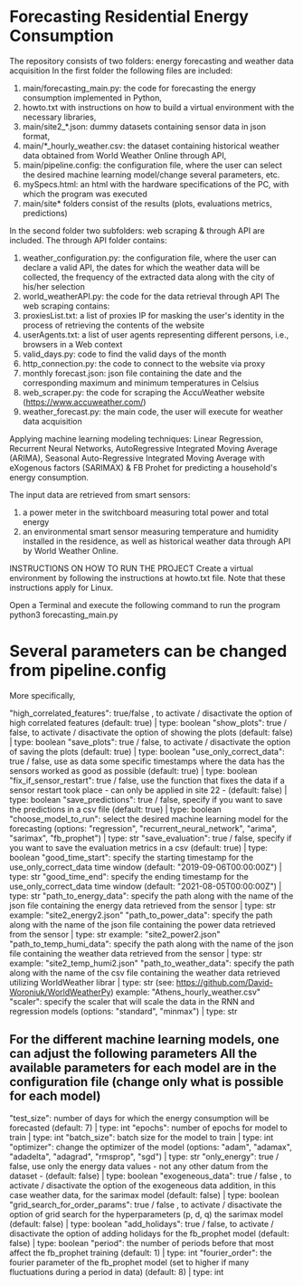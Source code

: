 # Forecasting Residential Energy Consumption
The repository consists of two folders: energy forecasting and weather data acquisition
In the first folder the following files are included:
1. main/forecasting_main.py: the code for forecasting the energy consumption implemented in Python, 
2. howto.txt with instructions on how to build a virtual environment with the necessary libraries, 
3. main/site2_*.json: dummy datasets containing sensor data in json format, 
4. main/*_hourly_weather.csv: the dataset containing historical weather data obtained from World Weather Online through API,
5. main/pipeline.config: the configuration file, where the user can select the desired machine learning model/change several parameters, etc.
6. mySpecs.html: an html with the hardware specifications of the PC, with which the program was executed
7. main/site* folders consist of the results (plots, evaluations metrics, predictions)

In the second folder two subfolders: web scraping & through API are included.
The through API folder contains:
1. weather_configuration.py: the configuration file, where the user can declare a valid API, the dates for which the weather data will be collected, the frequency of the extracted data along with the city of his/her selection 
2. world_weatherAPI.py: the code for the data retrieval through API
The web scraping contains:
1. proxiesList.txt: a list of proxies IP for masking the user's identity in the process of retrieving the contents of the website
2. userAgents.txt: a list of user agents representing different persons, i.e., browsers in a Web context
3. valid_days.py: code to find the valid days of the month
4. http_connection.py: the code to connect to the website via proxy
5. monthly forecast.json: json file containing the date and the corresponding maximum and minimum temperatures in Celsius
6. web_scraper.py: the code for scraping the AccuWeather website (https://www.accuweather.com/)
7. weather_forecast.py: the main code, the user will execute for weather data acquisition


Applying machine learning modeling techniques: Linear Regression, Recurrent Neural Networks, AutoRegressive Integrated Moving Average (ARIMA), Seasonal Auto-Regressive Integrated Moving Average with eXogenous factors (SARIMAX) & FB Prohet for predicting a household's energy consumption.

The input data are retrieved from smart sensors:
1. a power meter in the switchboard measuring total power and total energy
2. an environmental smart sensor measuring temperature and humidity
installed in the residence, as well as historical weather data through API by World Weather Online.



INSTRUCTIONS ON HOW TO RUN THE PROJECT
Create a virtual environment by following the instructions at howto.txt file. 
Note that these instructions apply for Linux.

Open a Terminal and execute the following command to run the program
python3 forecasting_main.py

Several parameters can be changed from pipeline.config
===================================================================================================================================================
More specifically,

"high_correlated_features": true/false , to activate / disactivate the option of high correlated features (default: true) | type: boolean
"show_plots": true / false, to activate / disactivate the option of showing the plots (default: false) | type: boolean
"save_plots": true / false, to activate / disactivate the option of saving the plots (default: true) | type: boolean
"use_only_correct_data": true / false, use as data some specific timestamps where the data has the sensors worked as good as possible (default: true) | type: boolean
"fix_if_sensor_restart": true / false, use the function that fixes the data if a sensor restart took place - can only be applied in site 22 - (default: false) | type: boolean
"save_predictions": true / false, specify if you want to save the predictions in a csv file (default: true) | type: boolean
"choose_model_to_run": select the desired machine learning model for the forecasting (options: "regression", "recurrent_neural_network", "arima", "sarimax", "fb_prophet") | type: str
"save_evaluation": true / false, specify if you want to save the evaluation metrics in a csv (default: true) | type: boolean
"good_time_start": specify the starting timestamp for the use_only_correct_data time window (default: "2019-09-06T00:00:00Z") | type: str
"good_time_end": specify the ending timestamp for the use_only_correct_data time window  (default: "2021-08-05T00:00:00Z") | type: str
"path_to_energy_data": specify the path along with the name of the json file containing the energy data retrieved from the sensor | type: str
                       example: "site2_energy2.json"
"path_to_power_data": specify the path along with the name of the json file containing the power data retrieved from the sensor | type: str
                      example: "site2_power2.json"
"path_to_temp_humi_data": specify the path along with the name of the json file containing the weather data retrieved from the sensor | type: str
                          example: "site2_temp_humi2.json"
"path_to_weather_data": specify the path along with the name of the csv file containing the weather data retrieved utilizing WorldWeather librar | type: str
                        (see: https://github.com/David-Woroniuk/WorldWeatherPy)
                        example: "Athens_hourly_weather.csv"
"scaler": specify the scaler that will scale the data in the RNN and regression models (options: "standard", "minmax") | type: str



For the different machine learning models, one can adjust the following parameters
All the available parameters for each model are in the configuration file (change only what is possible for each model)
---------------------------------------------------------------------------------------------------------------------------------------------------- 
"test_size": number of days for which the energy consumption will be forecasted (default: 7) | type: int
"epochs": number of epochs for model to train | type: int
"batch_size": batch size for the model to train | type: int
"optimizer": change the optimizer of the model (options: "adam", "adamax", "adadelta", "adagrad", "rmsprop", "sgd") | type: str
"only_energy": true / false, use only the energy data values - not any other datum from the dataset - (default: false) | type: boolean
"exogeneous_data": true / false , to activate / disactivate the option of the exogeneous data addition, in this case weather data, for the sarimax model (default: false) | type: boolean
"grid_search_for_order_params": true / false , to activate / disactivate the option of grid search for the hyperparameters (p, d, q) the sarimax model (default: false) | type: boolean
"add_holidays": true / false, to activate / disactivate the option of adding holidays for the fb_prophet model (default: false) | type: boolean
"period": the number of periods before that most affect the fb_prophet training (default: 1) | type: int
"fourier_order": the fourier parameter of the fb_prophet model (set to higher if many fluctuations during a period in data) (default: 8) | type: int

